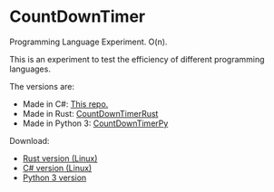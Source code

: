 # CountDownTimer
Programming Language Experiment. O(n).

This is an experiment to test the efficiency of different programming languages.

The versions are:
- Made in C#: [This repo.](https://github.com/cainy-a/CountDownTimerSharp)
- Made in Rust: [CountDownTimerRust](https://github.com/cainy-a/CountDownTimerRust)
- Made in Python 3: [CountDownTimerPy](https://github.com/cainy-a/CountDownTimerPy)

Download:
- [Rust version (Linux)](https://github.com/cainy-a/CountDownTimerRust/releases/download/v1/countdown_speed_test)
- [C# version (Linux)](https://github.com/cainy-a/CountDownTimerSharp/releases/download/v1/CountdownSpeedTest)
- [Python 3 version](https://github.com/cainy-a/CountDownTimerPy/releases/download/v1/Main.py)
